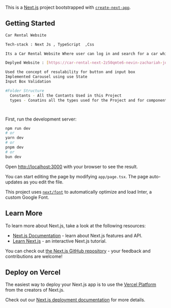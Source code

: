 This is a [Next.js](https://nextjs.org/) project bootstrapped with [`create-next-app`](https://github.com/vercel/next.js/tree/canary/packages/create-next-app).

## Getting Started

```bash
Car Rental Website

Tech-stack : Next Js , TypeScript  ,Css

Its a Car Rental Website Where user can log in and search for a car which affords their rate

Deplyed Website : [https://car-rental-next-2z50qmte6-nevin-zachariah-johns-projects.vercel.app/](https://car-rental-next-2z50qmte6-nevin-zachariah-johns-projects.vercel.app/)

Used the concept of resulability for button and input box 
Implemented Carousel using use State
Input Box Validation

#Folder Structure
  Constants - All the Contants Used in this Project
  types - Conatins all the types used for the Project and for components




```




First, run the development server:

```bash
npm run dev
# or
yarn dev
# or
pnpm dev
# or
bun dev
```

Open [http://localhost:3000](http://localhost:3000) with your browser to see the result.

You can start editing the page by modifying `app/page.tsx`. The page auto-updates as you edit the file.

This project uses [`next/font`](https://nextjs.org/docs/basic-features/font-optimization) to automatically optimize and load Inter, a custom Google Font.

## Learn More

To learn more about Next.js, take a look at the following resources:

- [Next.js Documentation](https://nextjs.org/docs) - learn about Next.js features and API.
- [Learn Next.js](https://nextjs.org/learn) - an interactive Next.js tutorial.

You can check out [the Next.js GitHub repository](https://github.com/vercel/next.js/) - your feedback and contributions are welcome!

## Deploy on Vercel

The easiest way to deploy your Next.js app is to use the [Vercel Platform](https://vercel.com/new?utm_medium=default-template&filter=next.js&utm_source=create-next-app&utm_campaign=create-next-app-readme) from the creators of Next.js.

Check out our [Next.js deployment documentation](https://nextjs.org/docs/deployment) for more details.
